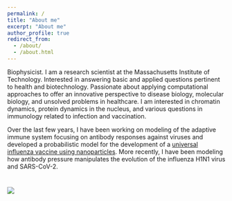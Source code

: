 ```yaml
---
permalink: /
title: "About me"
excerpt: "About me"
author_profile: true
redirect_from: 
  - /about/
  - /about.html
---
```


Biophysicist. I am a research scientist at the Massachusetts Institute of Technology. Interested in answering basic and applied questions pertinent to health and biotechnology. Passionate about applying computational approaches to offer an innovative perspective to disease biology, molecular biology, and unsolved problems in healthcare. 
I am interested in chromatin dynamics, protein dynamics in the nucleus, and various questions in immunology related to infection and vaccination. 

Over the last few years, I have been working on modeling of the adaptive immune system focusing on antibody responses against viruses and developed a probabilistic model for the development of a [universal influenza vaccine using nanoparticles](https://github.com/amitaiassaf/B-cell-Immunodominance-Hierarchies). More recently, I have been modeling how antibody pressure manipulates the evolution of the influenza H1N1 virus and SARS-CoV-2.


# ![](/images/nuclear_topics5.png)

